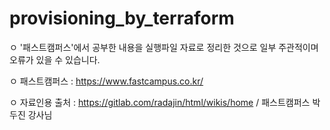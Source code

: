 # provisioning_by_terraform

ㅇ '패스트캠퍼스'에서 공부한 내용을 실행파일 자료로 정리한 것으로 일부 주관적이며 오류가 있을 수 있습니다.

ㅇ 패스트캠퍼스 : https://www.fastcampus.co.kr/

ㅇ 자료인용 출처 : https://gitlab.com/radajin/html/wikis/home / 패스트캠퍼스 박두진 강사님
